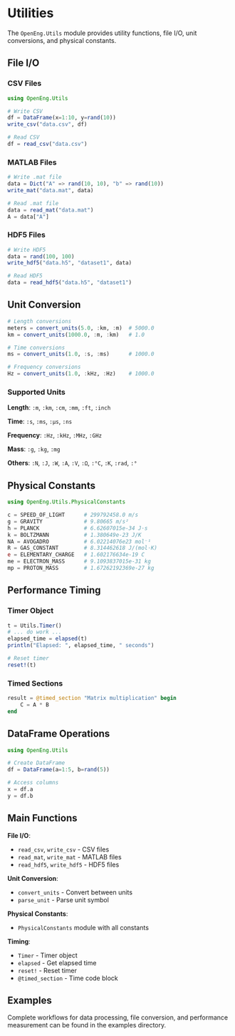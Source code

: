 # Utilities

The `OpenEng.Utils` module provides utility functions, file I/O, unit conversions, and physical constants.

## File I/O

### CSV Files

```julia
using OpenEng.Utils

# Write CSV
df = DataFrame(x=1:10, y=rand(10))
write_csv("data.csv", df)

# Read CSV
df = read_csv("data.csv")
```

### MATLAB Files

```julia
# Write .mat file
data = Dict("A" => rand(10, 10), "b" => rand(10))
write_mat("data.mat", data)

# Read .mat file
data = read_mat("data.mat")
A = data["A"]
```

### HDF5 Files

```julia
# Write HDF5
data = rand(100, 100)
write_hdf5("data.h5", "dataset1", data)

# Read HDF5
data = read_hdf5("data.h5", "dataset1")
```

## Unit Conversion

```julia
# Length conversions
meters = convert_units(5.0, :km, :m)  # 5000.0
km = convert_units(1000.0, :m, :km)   # 1.0

# Time conversions
ms = convert_units(1.0, :s, :ms)      # 1000.0

# Frequency conversions
Hz = convert_units(1.0, :kHz, :Hz)    # 1000.0
```

### Supported Units

**Length**: `:m`, `:km`, `:cm`, `:mm`, `:ft`, `:inch`

**Time**: `:s`, `:ms`, `:μs`, `:ns`

**Frequency**: `:Hz`, `:kHz`, `:MHz`, `:GHz`

**Mass**: `:g`, `:kg`, `:mg`

**Others**: `:N`, `:J`, `:W`, `:A`, `:V`, `:Ω`, `:°C`, `:K`, `:rad`, `:°`

## Physical Constants

```julia
using OpenEng.Utils.PhysicalConstants

c = SPEED_OF_LIGHT      # 299792458.0 m/s
g = GRAVITY             # 9.80665 m/s²
h = PLANCK              # 6.62607015e-34 J⋅s
k = BOLTZMANN           # 1.380649e-23 J/K
NA = AVOGADRO           # 6.02214076e23 mol⁻¹
R = GAS_CONSTANT        # 8.314462618 J/(mol⋅K)
e = ELEMENTARY_CHARGE   # 1.602176634e-19 C
me = ELECTRON_MASS      # 9.1093837015e-31 kg
mp = PROTON_MASS        # 1.67262192369e-27 kg
```

## Performance Timing

### Timer Object

```julia
t = Utils.Timer()
# ... do work ...
elapsed_time = elapsed(t)
println("Elapsed: ", elapsed_time, " seconds")

# Reset timer
reset!(t)
```

### Timed Sections

```julia
result = @timed_section "Matrix multiplication" begin
    C = A * B
end
```

## DataFrame Operations

```julia
using OpenEng.Utils

# Create DataFrame
df = DataFrame(a=1:5, b=rand(5))

# Access columns
x = df.a
y = df.b
```

## Main Functions

**File I/O**:
- `read_csv`, `write_csv` - CSV files
- `read_mat`, `write_mat` - MATLAB files  
- `read_hdf5`, `write_hdf5` - HDF5 files

**Unit Conversion**:
- `convert_units` - Convert between units
- `parse_unit` - Parse unit symbol

**Physical Constants**:
- `PhysicalConstants` module with all constants

**Timing**:
- `Timer` - Timer object
- `elapsed` - Get elapsed time
- `reset!` - Reset timer
- `@timed_section` - Time code block

## Examples

Complete workflows for data processing, file conversion, and performance measurement can be found in the examples directory.
